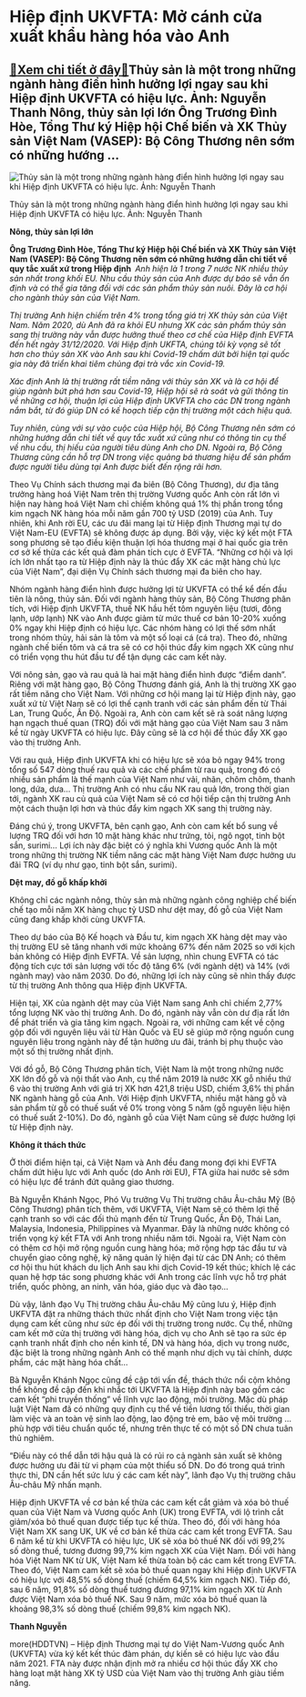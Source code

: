 Hiệp định UKVFTA: Mở cánh cửa xuất khẩu hàng hóa vào Anh
========================================================

[:gift:Xem chi tiết ở đây:gift:](https://hddtvn.com/hiep-dinh-ukvfta-mo-canh-cua-xuat-khau-hang-hoa-vao-anh/)Thủy sản là một trong những ngành hàng điển hình hưởng lợi ngay sau khi Hiệp định UKVFTA có hiệu lực. Ảnh: Nguyễn Thanh Nông, thủy sản lợi lớn Ông Trương Đình Hòe, Tổng Thư ký Hiệp hội Chế biến và XK Thủy sản Việt Nam (VASEP): Bộ Công Thương nên sớm có những hướng …
--------------------------------------------------------------------------------------------------------------------------------------------------------------------------------------------------------------------------------------------------------------------------





![Thủy sản là một trong những ngành hàng điển hình hưởng lợi ngay sau khi Hiệp định UKVFTA có hiệu lực. 	Ảnh: Nguyễn Thanh](https://hddtvn.com/wp-content/uploads/2021/01/2305_6-3634_phong_ve16.10.jpg "Thủy sản là một trong những ngành hàng điển hình hưởng lợi ngay sau khi Hiệp định UKVFTA có hiệu lực. 	Ảnh: Nguyễn Thanh")


Thủy sản là một trong những ngành hàng điển hình hưởng lợi ngay sau khi Hiệp định UKVFTA có hiệu lực. Ảnh: Nguyễn Thanh



**Nông, thủy sản lợi lớn**





**Ông Trương Đình Hòe, Tổng Thư ký Hiệp hội Chế biến và XK Thủy sản Việt Nam (VASEP): Bộ Công Thương nên sớm có những hướng dẫn chi tiết về quy tắc xuất xứ trong Hiệp định ​** 
*Anh hiện là 1 trong 7 nước NK nhiều thủy sản nhất trong khối EU. Nhu cầu thủy sản của Anh được dự báo sẽ vẫn ổn định và có thể gia tăng đối với các sản phẩm thủy sản nuôi. Đây là cơ hội cho ngành thủy sản của Việt Nam.*


*Thị trường Anh hiện chiếm trên 4% trong tổng giá trị XK thủy sản của Việt Nam. Năm 2020, dù Anh đã ra khỏi EU nhưng XK các sản phẩm thủy sản sang thị trường này vẫn được hưởng thuế theo cơ chế của Hiệp định EVFTA đến hết ngày 31/12/2020. Với Hiệp định UKFTA, chúng tôi kỳ vọng sẽ tốt hơn cho thủy sản XK vào Anh sau khi Covid-19 chấm dứt bởi hiện tại quốc gia này đã triển khai tiêm chủng đại trà vắc xin Covid-19.*


*Xác định Anh là thị trường rất tiềm năng với thủy sản XK và là cơ hội để giúp ngành bứt phá hơn sau Covid-19, Hiệp hội sẽ rà soát và gửi thông tin về những cơ hội, thuận lợi của Hiệp định UKVFTA cho các DN trong ngành nắm bắt, từ đó giúp DN có kế hoạch tiếp cận thị trường một cách hiệu quả.*


*Tuy nhiên, cùng với sự vào cuộc của Hiệp hội, Bộ Công Thương nên sớm có những hướng dẫn chi tiết về quy tắc xuất xứ cũng như có thông tin cụ thể về nhu cầu, thị hiếu của người tiêu dùng Anh cho DN. Ngoài ra, Bộ Công Thương cũng cần hỗ trợ DN trong việc quảng bá thương hiệu để sản phẩm được người tiêu dùng tại Anh được biết đến rộng rãi hơn.*






Theo Vụ Chính sách thương mại đa biên (Bộ Công Thương), dư địa tăng trưởng hàng hoá Việt Nam trên thị trường Vương quốc Anh còn rất lớn vì hiện nay hàng hoá Việt Nam chỉ chiếm không quá 1% thị phần trong tổng kim ngạch NK hàng hóa mỗi năm gần 700 tỷ USD (2019) của Anh. Tuy nhiên, khi Anh rời EU, các ưu đãi mang lại từ Hiệp định Thương mại tự do Việt Nam-EU (EVFTA) sẽ không được áp dụng. Bởi vậy, việc ký kết một FTA song phương sẽ tạo điều kiện thuận lợi hóa thương mại ở hai quốc gia trên cơ sở kế thừa các kết quả đàm phán tích cực ở EVFTA. “Những cơ hội và lợi ích lớn nhất tạo ra từ Hiệp định này là thúc đẩy XK các mặt hàng chủ lực của Việt Nam”, đại diện Vụ Chính sách thương mại đa biên cho hay.


Nhóm ngành hàng điển hình được hưởng lợi từ UKVFTA có thể kể đến đầu tiên là nông, thủy sản. Đối với ngành hàng thủy sản, Bộ Công Thương phân tích, với Hiệp định UKVFTA, thuế NK hầu hết tôm nguyên liệu (tươi, đông lạnh, ướp lạnh) NK vào Anh được giảm từ mức thuế cơ bản 10-20% xuống 0% ngay khi Hiệp định có hiệu lực. Các nhóm hàng có lợi thế sớm nhất trong nhóm thủy, hải sản là tôm và một số loại cá (cá tra). Theo đó, những ngành chế biến tôm và cá tra sẽ có cơ hội thúc đẩy kim ngạch XK cũng như có triển vọng thu hút đầu tư để tận dụng các cam kết này.


Với nông sản, gạo và rau quả là hai mặt hàng điển hình được “điểm danh”. Riêng với mặt hàng gạo, Bộ Công Thương đánh giá, Anh là thị trường XK gạo rất tiềm năng cho Việt Nam. Với những cơ hội mang lại từ Hiệp định này, gạo xuất xứ từ Việt Nam sẽ có lợi thế cạnh tranh với các sản phẩm đến từ Thái Lan, Trung Quốc, Ấn Độ. Ngoài ra, Anh còn cam kết sẽ rà soát nâng lượng hạn ngạch thuế quan (TRQ) đối với mặt hàng gạo của Việt Nam sau 3 năm kể từ ngày UKVFTA có hiệu lực. Đây cũng sẽ là cơ hội để thúc đẩy XK gạo vào thị trường Anh.


Với rau quả, Hiệp định UKVFTA khi có hiệu lực sẽ xóa bỏ ngay 94% trong tổng số 547 dòng thuế rau quả và các chế phẩm từ rau quả, trong đó có nhiều sản phẩm là thế mạnh của Việt Nam như vải, nhãn, chôm chôm, thanh long, dứa, dưa… Thị trường Anh có nhu cầu NK rau quả lớn, trong thời gian tới, ngành XK rau củ quả của Việt Nam sẽ có cơ hội tiếp cận thị trường Anh một cách thuận lợi hơn và thúc đẩy kim ngạch XK sang thị trường này.


Đáng chú ý, trong UKVFTA, bên cạnh gạo, Anh còn cam kết bổ sung về lượng TRQ đối với hơn 10 mặt hàng khác như trứng, tỏi, ngô ngọt, tinh bột sắn, surimi… Lợi ích này đặc biệt có ý nghĩa khi Vương quốc Anh là một trong những thị trường NK tiềm năng các mặt hàng Việt Nam được hưởng ưu đãi TRQ (ví dụ như gạo, tinh bột sắn, surimi).


**Dệt may, đồ gỗ khấp khởi**


Không chỉ các ngành nông, thủy sản mà những ngành công nghiệp chế biến chế tạo mỗi năm XK hàng chục tỷ USD như dệt may, đồ gỗ của Việt Nam cũng đang khấp khởi cùng UKVFTA.


Theo dự báo của Bộ Kế hoạch và Đầu tư, kim ngạch XK hàng dệt may vào thị trường EU sẽ tăng nhanh với mức khoảng 67% đến năm 2025 so với kịch bản không có Hiệp định EVFTA. Về sản lượng, nhìn chung EVFTA có tác động tích cực tới sản lượng với tốc độ tăng 6% (với ngành dệt) và 14% (với ngành may) vào năm 2030. Do đó, những lợi ích này cũng sẽ nhìn thấy được từ thị trường Anh thông qua Hiệp định UKVFTA.


Hiện tại, XK của ngành dệt may của Việt Nam sang Anh chỉ chiếm 2,77% tổng lượng NK vào thị trường Anh. Do đó, ngành này vẫn còn dư địa rất lớn để phát triển và gia tăng kim ngạch. Ngoài ra, với những cam kết về cộng gộp đối với nguyên liệu vải từ Hàn Quốc và EU sẽ giúp mở rộng nguồn cung nguyên liệu trong ngành này để tận hưởng ưu đãi, tránh bị phụ thuộc vào một số thị trường nhất định.


Với đồ gỗ, Bộ Công Thương phân tích, Việt Nam là một trong những nước XK lớn đồ gỗ và nội thất vào Anh, cụ thể năm 2019 là nước XK gỗ nhiều thứ 6 vào thị trường Anh với giá trị XK hơn 421,8 triệu USD, chiếm 3,6% thị phần NK ngành hàng gỗ của Anh. Với Hiệp định UKVFTA, nhiều mặt hàng gỗ và sản phẩm từ gỗ có thuế suất về 0% trong vòng 5 năm (gỗ nguyên liệu hiện có thuế suất 2-10%). Do đó, ngành gỗ của Việt Nam cũng sẽ được hưởng lợi từ Hiệp định này.


**Không ít thách thức**


Ở thời điểm hiện tại, cả Việt Nam và Anh đều đang mong đợi khi EVFTA chấm dứt hiệu lực với Anh quốc (do Anh rời EU), FTA giữa hai nước sẽ sớm có hiệu lực để tránh đứt quãng giao thương.


Bà Nguyễn Khánh Ngọc, Phó Vụ trưởng Vụ Thị trường châu Âu-châu Mỹ (Bộ Công Thương) phân tích thêm, với UKVFTA, Việt Nam sẽ có thêm lợi thế cạnh tranh so với các đối thủ mạnh đến từ Trung Quốc, Ấn Độ, Thái Lan, Malaysia, Indonesia, Philippines và Myanmar. Đây là những nước không có triển vọng ký kết FTA với Anh trong nhiều năm tới. Ngoài ra, Việt Nam còn có thêm cơ hội mở rộng nguồn cung hàng hóa; mở rộng hợp tác đầu tư và chuyển giao công nghệ, kỹ năng quản lý hiện đại từ các DN Anh; có thêm cơ hội thu hút khách du lịch Anh sau khi dịch Covid-19 kết thúc; khích lệ các quan hệ hợp tác song phương khác với Anh trong các lĩnh vực hỗ trợ phát triển, quốc phòng, an ninh, văn hóa, giáo dục và đào tạo…


Dù vậy, lãnh đạo Vụ Thị trường châu Âu-châu Mỹ cũng lưu ý, Hiệp định UKFVTA đặt ra những thách thức nhất định cho Việt Nam trong việc tận dụng cam kết cũng như sức ép đối với thị trường trong nước. Cụ thể, những cam kết mở cửa thị trường với hàng hóa, dịch vụ cho Anh sẽ tạo ra sức ép cạnh tranh nhất định cho nền kinh tế, DN và hàng hóa, dịch vụ trong nước, đặc biệt là trong những ngành Anh có thế mạnh như dịch vụ tài chính, dược phẩm, các mặt hàng hóa chất…


Bà Nguyễn Khánh Ngọc cũng đề cập tới vấn đề, thách thức nổi cộm không thể không đề cập đến khi nhắc tới UKVFTA là Hiệp định này bao gồm các cam kết “phi truyền thống” về lĩnh vực lao động, môi trường. Mặc dù pháp luật Việt Nam đã có những quy định cụ thể về tiền lương tối thiểu, thời gian làm việc và an toàn vệ sinh lao động, lao động trẻ em, bảo vệ môi trường … phù hợp với tiêu chuẩn quốc tế, nhưng trên thực tế có một số DN chưa tuân thủ nghiêm.


“Điều này có thể dẫn tới hậu quả là có rủi ro cả ngành sản xuất sẽ không được hưởng ưu đãi từ vi phạm của một thiểu số DN. Do đó trong quá trình thực thi, DN cần hết sức lưu ý các cam kết này”, lãnh đạo Vụ thị trường châu Âu-châu Mỹ nhấn mạnh.





Hiệp định UKVFTA về cơ bản kế thừa các cam kết cắt giảm và xóa bỏ thuế quan của Việt Nam và Vương quốc Anh (UK) trong EVFTA, với lộ trình cắt giảm/xóa bỏ thuế quan được tiếp tục kế thừa. Theo đó, đối với hàng hóa Việt Nam XK sang UK, UK về cơ bản kế thừa các cam kết trong EVFTA. Sau 6 năm kể từ khi UKVFTA có hiệu lực, UK sẽ xóa bỏ thuế NK đối với 99,2% số dòng thuế, tương đương 99,7% kim ngạch XK của Việt Nam. 
Đối với hàng hóa Việt Nam NK từ UK, Việt Nam kế thừa toàn bộ các cam kết trong EVFTA. Theo đó, Việt Nam cam kết sẽ xóa bỏ thuế quan ngay khi Hiệp định UKVFTA có hiệu lực với 48,5% số dòng thuế (chiếm 64,5% kim ngạch NK). Tiếp đó, sau 6 năm, 91,8% số dòng thuế tương đương 97,1% kim ngạch XK từ Anh được Việt Nam xóa bỏ thuế NK. Sau 9 năm, mức xóa bỏ thuế quan là khoảng 98,3% số dòng thuế (chiếm 99,8% kim ngạch NK).







**Thanh Nguyễn**



more(HDDTVN) – Hiệp định Thương mại tự do Việt Nam-Vương quốc Anh (UKVFTA) vừa ký kết kết thúc đàm phán, dự kiến sẽ có hiệu lực vào đầu năm 2021. FTA này được nhận định mở ra nhiều cơ hội thúc đẩy XK cho hàng loạt mặt hàng XK tỷ USD của Việt Nam vào thị trường Anh giàu tiềm năng.

